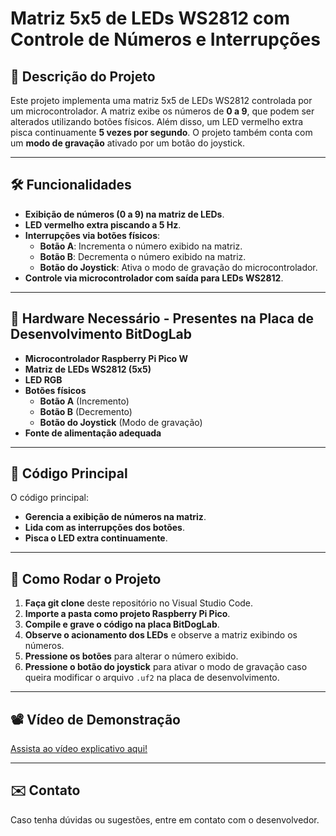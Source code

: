 ﻿# Matriz 5x5 de LEDs WS2812 com Controle de Números e Interrupções

## 📌 Descrição do Projeto
Este projeto implementa uma matriz 5x5 de LEDs WS2812 controlada por um microcontrolador. A matriz exibe os números de **0 a 9**, que podem ser alterados utilizando botões físicos. Além disso, um LED vermelho extra pisca continuamente **5 vezes por segundo**. O projeto também conta com um **modo de gravação** ativado por um botão do joystick.

---

## 🛠️ Funcionalidades
- **Exibição de números (0 a 9) na matriz de LEDs**.
- **LED vermelho extra piscando a 5 Hz**.
- **Interrupções via botões físicos**:
  - **Botão A**: Incrementa o número exibido na matriz.
  - **Botão B**: Decrementa o número exibido na matriz.
  - **Botão do Joystick**: Ativa o modo de gravação do microcontrolador.
- **Controle via microcontrolador com saída para LEDs WS2812**.

---

## 🔧 Hardware Necessário - Presentes na Placa de Desenvolvimento BitDogLab
- **Microcontrolador Raspberry Pi Pico W**
- **Matriz de LEDs WS2812 (5x5)**
- **LED RGB**
- **Botões físicos**
  - **Botão A** (Incremento)
  - **Botão B** (Decremento)
  - **Botão do Joystick** (Modo de gravação)
- **Fonte de alimentação adequada**

---

## 📝 Código Principal
O código principal:
- **Gerencia a exibição de números na matriz**.
- **Lida com as interrupções dos botões**.
- **Pisca o LED extra continuamente**.

---

## 📌 Como Rodar o Projeto
1. **Faça git clone** deste repositório no Visual Studio Code.
2. **Importe a pasta como projeto Raspberry Pi Pico**.
2. **Compile e grave o código na placa BitDogLab**.
3. **Observe o acionamento dos LEDs** e observe a matriz exibindo os números.
4. **Pressione os botões** para alterar o número exibido.
5. **Pressione o botão do joystick** para ativar o modo de gravação caso queira modificar o arquivo `.uf2` na placa de desenvolvimento.

---

## 📽️ Vídeo de Demonstração

[Assista ao vídeo explicativo aqui!](https://youtu.be/gILFplkfyM4?si=wrwLuL3aTqvUpNtY)

---

## ✉️ Contato
Caso tenha dúvidas ou sugestões, entre em contato com o desenvolvedor.
